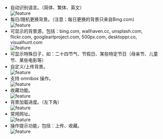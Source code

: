 - 自动识别语言。（简体、繁体、英文）  
  ![feature](http://i.imgur.com/nbw5Ycg.png)
- 每日/随机更换背景。（注意：每日更换的背景只来自Bing.com）  
  ![feature](http://i.imgur.com/JnwGMjw.png)
- 可显示的背景源，包括：bing.com, wallhaven.cc, unsplash.com, flickr.com, googleartproject.com, 500px.com, desktoppr.co, visualhunt.com  
  ![feature](http://i.imgur.com/G2TNahV.png)
- 可显示特殊日子，如：二十四节气、节假日、某些特定节日（母亲节、儿童节、某些电影等）  
- 自定义/上传背景。  
  ![feature](http://i.imgur.com/3xZew89.png)
- 支持 omnibox 操作。  
  ![feature](http://i.imgur.com/IAw6PDb.png)
- 收藏功能。  
  ![feature](http://i.imgur.com/4xirs2N.png)
- 背景加载进度。（左下角）  
  ![feature](http://i.imgur.com/GbXCspl.png)
- 常用网址。  
  ![feature](http://i.imgur.com/LMxP6kF.png)
- 操作提示功能，包括：上传、收藏。  
  ![feature](http://i.imgur.com/TMMXFoT.png)